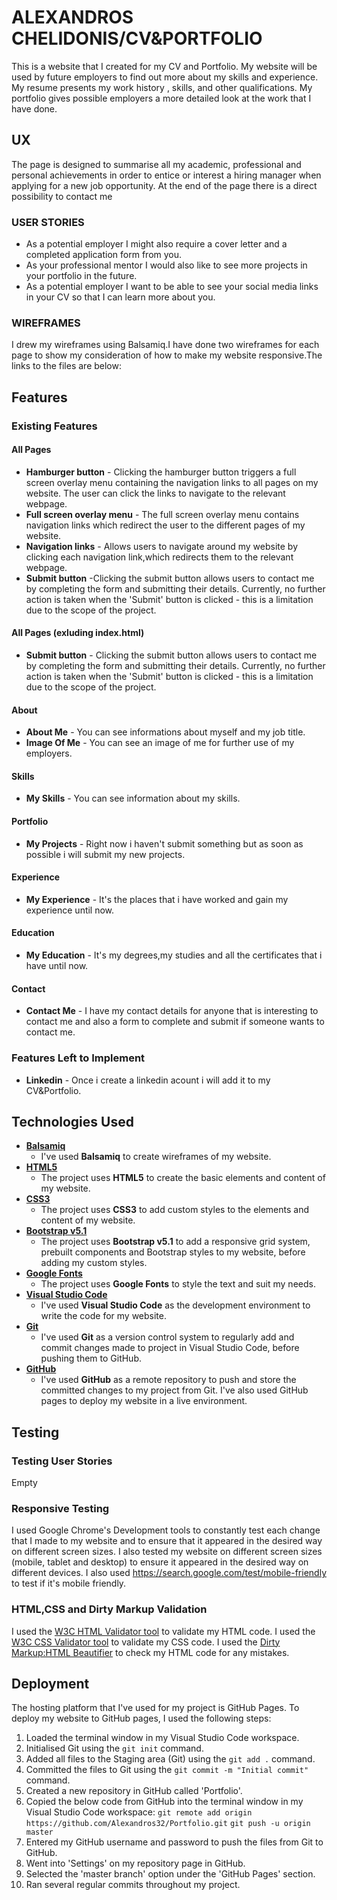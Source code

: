 # ALEXANDROS CHELIDONIS/CV&PORTFOLIO

This is a website that I created for my CV and Portfolio. My website will be used by future employers to find out more about my skills and experience. My resume presents my work history , skills, and other qualifications. My portfolio gives possible employers a more detailed look at the work that I have done.

## UX

The page is designed to summarise all my academic, professional and personal achievements in order to entice or interest a hiring manager when applying for a new job opportunity. At the end of the page there is a direct possibility to contact me

### USER STORIES

- As a potential employer I might also require a cover letter and a completed application form from you.
- As your professional mentor I would also like to see more projects in your portfolio in the future.
- As a potential employer I want to be able to see  your social media links  in your CV so that I can learn more about you.

### WIREFRAMES

I drew my wireframes using Balsamiq.I have done two wireframes for each page to show my consideration of how to make my website responsive.The links to the files are below:



## Features

### Existing Features

#### All Pages

- **Hamburger button** - Clicking the hamburger button triggers a full screen overlay menu containing the navigation links to all pages on my website. The user can click the links to navigate to the relevant webpage.
- **Full screen overlay menu** - The full screen overlay menu contains navigation links which redirect the user to the different pages of my website.
- **Navigation links** - Allows users to navigate around my website by clicking each navigation link,which redirects them to the relevant webpage.
- **Submit button** -Clicking the submit button allows users to contact me by completing the form and submitting their details. Currently, no further action is taken when the 'Submit' button is clicked - this is a limitation due to the scope of the project.

#### All Pages (exluding index.html)

- **Submit button** - Clicking the submit button allows users to contact me by completing the form and submitting their details. Currently, no further action is taken when the 'Submit' button is clicked - this is a limitation due to the scope of the project.

#### About

- **About Me** - You can see informations about myself and my job title.
- **Image Of Me** - You can see an image of me for further use of my employers. 

#### Skills

- **My Skills** - You can see information about my skills.

#### Portfolio

- **My Projects** - Right now i haven't submit something but as soon as possible i will submit my new projects.

#### Experience

- **My Experience** - It's the places that i have worked and gain my experience until now.

#### Education

- **My Education** - It's my degrees,my studies and all the certificates that i have until now.

#### Contact

- **Contact Me** - I have my contact details for anyone that is interesting to contact me and also a form to complete and submit if someone wants to contact me.

### Features Left to Implement

- **Linkedin** - Once i create a linkedin acount i will add it to my CV&Portfolio.

## Technologies Used

- [**Balsamiq**](https://balsamiq.com/)
    - I've used **Balsamiq** to create wireframes of my website.
- [**HTML5**](https://developer.mozilla.org/en-US/docs/Web/Guide/HTML/HTML5)
    - The project uses **HTML5** to create the basic elements and content of my website.
- [**CSS3**](https://developer.mozilla.org/en-US/docs/Web/CSS)
    - The project uses **CSS3** to add custom styles to the elements and content of my website.
- [**Bootstrap v5.1**](https://getbootstrap.com/)
    - The project uses **Bootstrap v5.1** to add a responsive grid system, prebuilt components and Bootstrap styles to my website, before adding my custom styles.
- [**Google Fonts**](https://fonts.google.com/)
    - The project uses **Google Fonts** to style the text and suit my needs.
- [**Visual Studio Code**](https://code.visualstudio.com/)
    - I've used **Visual Studio Code** as the development environment to write the code for my website.
- [**Git**](https://git-scm.com/)
    - I've used **Git** as a version control system to regularly add and commit changes made to project in Visual Studio Code, before pushing them to GitHub.
- [**GitHub**](https://github.com/)
    - I've used **GitHub** as a remote repository to push and store the committed changes to my project from Git. I've also used GitHub pages to deploy my website in a live environment.

## Testing

### Testing User Stories

Empty

### Responsive Testing

I used Google Chrome's Development tools to constantly test each change that I made to my website and to ensure that it appeared in the desired way on different screen sizes. I also tested my website on different screen sizes (mobile, tablet and desktop) to ensure it appeared in the desired way on different devices.
I also used https://search.google.com/test/mobile-friendly to test if it's mobile friendly.

### HTML,CSS and Dirty Markup Validation

I used the [W3C HTML Validator tool](https://validator.w3.org/#validate_by_input) to validate my HTML code.
I used the [W3C CSS Validator tool](https://jigsaw.w3.org/css-validator/#validate_by_input) to validate my CSS code.
I used the [Dirty Markup:HTML Beautifier](https://www.10bestdesign.com/dirtymarkup/) to check my HTML code for any mistakes.

## Deployment
The hosting platform that I've used for my project is GitHub Pages. To deploy my website to GitHub pages, I used the following steps:
1. Loaded the terminal window in my Visual Studio Code workspace.
2. Initialised Git using the `git init` command.
3. Added all files to the Staging area (Git) using the `git add .` command.
4. Committed the files to Git using the `git commit -m "Initial commit"` command.
5. Created a new repository in GitHub called 'Portfolio'.
6. Copied the below code from GitHub into the terminal window in my Visual Studio Code workspace:
    ```git remote add origin https://github.com/Alexandros32/Portfolio.git```
    ```git push -u origin master```
7. Entered my GitHub username and password to push the files from Git to GitHub.
8. Went into 'Settings' on my repository page in GitHub.
9. Selected the 'master branch' option under the 'GitHub Pages' section.
10. Ran several regular commits throughout my project.